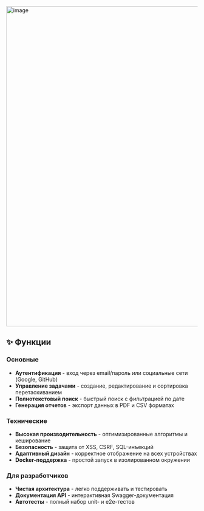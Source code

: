 <img width="1500" height="843" alt="image" src="https://github.com/user-attachments/assets/7261bed1-9762-4f2a-905c-fbbf5aecf987" />

## ✨ Функции

### Основные
* **Аутентификация** - вход через email/пароль или социальные сети (Google, GitHub)
* **Управление задачами** - создание, редактирование и сортировка перетаскиванием
* **Полнотекстовый поиск** - быстрый поиск с фильтрацией по дате
* **Генерация отчетов** - экспорт данных в PDF и CSV форматах

### Технические
* **Высокая производительность** - оптимизированные алгоритмы и кеширование
* **Безопасность** - защита от XSS, CSRF, SQL-инъекций
* **Адаптивный дизайн** - корректное отображение на всех устройствах
* **Docker-поддержка** - простой запуск в изолированном окружении

### Для разработчиков
* **Чистая архитектура** - легко поддерживать и тестировать
* **Документация API** - интерактивная Swagger-документация
* **Автотесты** - полный набор unit- и e2e-тестов
